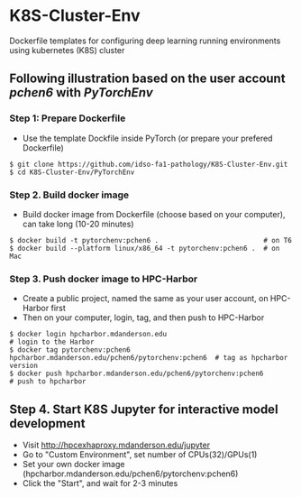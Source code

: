 # K8S-Cluster-Env
Dockerfile templates for configuring deep learning running environments using kubernetes (K8S) cluster

## Following illustration based on the user account *pchen6* with *PyTorchEnv*
### Step 1: Prepare Dockerfile
* Use the template Dockfile inside PyTorch (or prepare your prefered Dockerfile)
```
$ git clone https://github.com/idso-fa1-pathology/K8S-Cluster-Env.git
$ cd K8S-Cluster-Env/PyTorchEnv
```
### Step 2. Build docker image
* Build docker image from Dockerfile (choose based on your computer), can take long (10-20 minutes)
```
$ docker build -t pytorchenv:pchen6 .                          # on T6
$ docker build --platform linux/x86_64 -t pytorchenv:pchen6 .  # on Mac
```
### Step 3. Push docker image to HPC-Harbor
* Create a public project, named the same as your user account, on HPC-Harbor first
* Then on your computer, login, tag, and then push to HPC-Harbor
```
$ docker login hpcharbor.mdanderson.edu                                           # login to the Harbor
$ docker tag pytorchenv:pchen6 hpcharbor.mdanderson.edu/pchen6/pytorchenv:pchen6  # tag as hpcharbor version
$ docker push hpcharbor.mdanderson.edu/pchen6/pytorchenv:pchen6                   # push to hpcharbor
```
## Step 4. Start K8S Jupyter for interactive model development
* Visit http://hpcexhaproxy.mdanderson.edu/jupyter
* Go to "Custom Environment", set number of CPUs(32)/GPUs(1)
* Set your own docker image (hpcharbor.mdanderson.edu/pchen6/pytorchenv:pchen6)
* Click the "Start", and wait for 2-3 minutes
